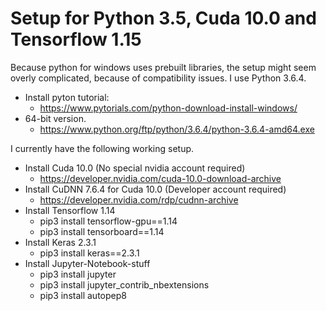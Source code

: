 # Setup for Python 3.5, Cuda 10.0 and Tensorflow 1.15


Because python for windows uses prebuilt libraries, the setup might seem overly complicated, because of compatibility issues.
I use Python 3.6.4.

* Install pyton tutorial: 
  * https://www.pytorials.com/python-download-install-windows/
* 64-bit version.
  * https://www.python.org/ftp/python/3.6.4/python-3.6.4-amd64.exe

I currently have the following working setup.

* Install Cuda 10.0 (No special nvidia account required)
  * https://developer.nvidia.com/cuda-10.0-download-archive
* Install CuDNN 7.6.4 for Cuda 10.0 (Developer account required)
  * https://developer.nvidia.com/rdp/cudnn-archive
* Install Tensorflow 1.14
  * pip3 install tensorflow-gpu==1.14
  * pip3 install tensorboard==1.14
* Install Keras 2.3.1
  * pip3 install keras==2.3.1
* Install Jupyter-Notebook-stuff    
  * pip3 install jupyter
  * pip3 install jupyter_contrib_nbextensions
  * pip3 install autopep8
    
